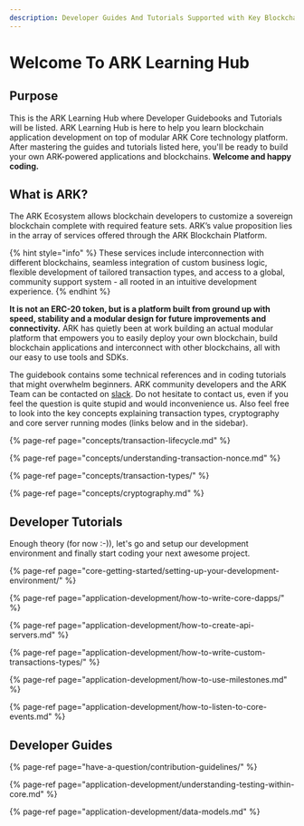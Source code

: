 ```yaml
---
description: Developer Guides And Tutorials Supported with Key Blockchain Mechanics
---
```


# Welcome To ARK Learning Hub

## Purpose

This is the ARK Learning Hub where Developer Guidebooks and Tutorials will be listed. ARK Learning Hub is here to help you learn blockchain application development on top of modular ARK Core technology platform. After mastering the guides and tutorials listed here, you'll be ready to build your own ARK-powered applications and blockchains. **Welcome and happy coding.**

## What is ARK?

The ARK Ecosystem allows blockchain developers to customize a sovereign blockchain complete with required feature sets. ARK’s value proposition lies in the array of services offered through the ARK Blockchain Platform. 

{% hint style="info" %}
These services include interconnection with different blockchains, seamless integration of custom business logic, flexible development of tailored transaction types, and access to a global, community support system - all rooted in an intuitive development experience.
{% endhint %}

**It is not an ERC-20 token, but is a platform built from ground up with speed, stability and a modular design for future improvements and connectivity.** ARK has quietly been at work building an actual modular platform that empowers you to easily deploy your own blockchain, build blockchain applications and interconnect with other blockchains, all with our easy to use tools and SDKs. 

The guidebook contains some technical references and in coding tutorials that might overwhelm beginners. ARK community developers and the ARK Team can be contacted on [slack](https://ark.io/slack). Do not hesitate to contact us, even if you feel the question is quite stupid and would inconvenience us. Also feel free to look into the key concepts explaining transaction types, cryptography and core server running modes \(links below and in the sidebar\).

{% page-ref page="concepts/transaction-lifecycle.md" %}

{% page-ref page="concepts/understanding-transaction-nonce.md" %}

{% page-ref page="concepts/transaction-types/" %}

{% page-ref page="concepts/cryptography.md" %}

## Developer Tutorials

Enough theory \(for now :-\)\), let's go and setup our development environment and finally start coding your next awesome project.

{% page-ref page="core-getting-started/setting-up-your-development-environment/" %}

{% page-ref page="application-development/how-to-write-core-dapps/" %}

{% page-ref page="application-development/how-to-create-api-servers.md" %}

{% page-ref page="application-development/how-to-write-custom-transactions-types/" %}

{% page-ref page="application-development/how-to-use-milestones.md" %}

{% page-ref page="application-development/how-to-listen-to-core-events.md" %}

## Developer Guides

{% page-ref page="have-a-question/contribution-guidelines/" %}

{% page-ref page="application-development/understanding-testing-within-core.md" %}

{% page-ref page="application-development/data-models.md" %}



